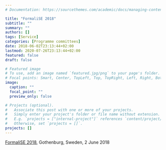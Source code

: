 ```yaml
---
# Documentation: https://sourcethemes.com/academic/docs/managing-content/

title: "FormaliSE 2018"
subtitle: ""
summary: ""
authors: []
tags: [Service]
categories: [Programme committees]
date: 2018-06-02T23:13:44+02:00
lastmod: 2020-07-26T23:13:44+02:00
featured: false
draft: false

# Featured image
# To use, add an image named `featured.jpg/png` to your page's folder.
# Focal points: Smart, Center, TopLeft, Top, TopRight, Left, Right, BottomLeft, Bottom, BottomRight.
image:
  caption: ""
  focal_point: ""
  preview_only: false

# Projects (optional).
#   Associate this post with one or more of your projects.
#   Simply enter your project's folder or file name without extension.
#   E.g. `projects = ["internal-project"]` references `content/project/deep-learning/index.md`.
#   Otherwise, set `projects = []`.
projects: []
---
```

[FormaliSE 2018](http://www.formalise.org/), Gothenburg, Sweden, 2 June 2018
